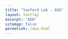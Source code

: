 ```yaml
---
title: "Sanford Lab - AOA"
layout: textlay
excerpt: "AOA"
sitemap: false
permalink: /aoa.html
---
```

<!-- 
# Calendar

Every Tuesday at 9:30 in HL124.

05.09.2017 Aarts

dfghjkl -->
